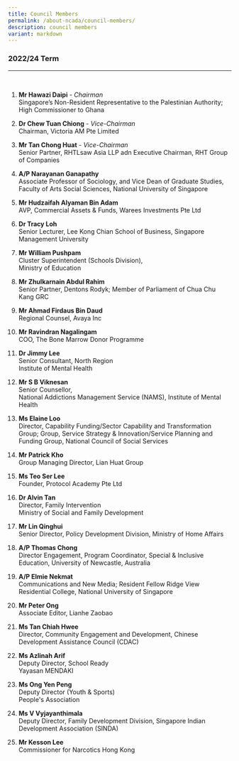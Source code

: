 ```yaml
---
title: Council Members
permalink: /about-ncada/council-members/
description: council members
variant: markdown
---
```

### 2022/24 Term
_________________________________
<br>

1. **Mr Hawazi Daipi** - *Chairman*
<br> Singapore’s Non-Resident
Representative to the
Palestinian Authority; High
Commissioner to Ghana

2. **Dr Chew Tuan Chiong** - *Vice-Chairman*
<br> Chairman, Victoria AM Pte Limited

3. **Mr Tan Chong Huat** - *Vice-Chairman*
<br> Senior Partner, RHTLsaw Asia LLP adn Executive Chairman, RHT Group of Companies

3. **A/P Narayanan Ganapathy** 
<br> Associate Professor of Sociology, and Vice Dean of Graduate Studies, Faculty of Arts Social Sciences, National University of Singapore

4. **Mr Hudzaifah Alyaman Bin Adam**
<br> AVP, Commercial Assets &amp; Funds, Warees Investments Pte Ltd

5. **Dr Tracy Loh**
<br> Senior Lecturer, Lee Kong Chian School of Business, Singapore Management University

6. **Mr William Pushpam**
<br> Cluster Superintendent (Schools Division),
<br>Ministry of Education

7. **Mr Zhulkarnain Abdul Rahim**
<br> Senior Partner, Dentons Rodyk;
Member of Parliament of Chua Chu Kang GRC

8. **Mr Ahmad Firdaus Bin Daud**
<br> Regional Counsel, Avaya Inc

9. **Mr Ravindran Nagalingam**
<br> COO, The Bone Marrow Donor Programme

10. **Dr Jimmy Lee**
<br>Senior Consultant, North Region
<br> Institute of Mental Health

11. **Mr S B Viknesan**
<br> Senior Counsellor,
<br> National Addictions
Management Service
(NAMS), Institute of
Mental Health

12. **Ms Elaine Loo**
<br> Director, Capability Funding/Sector Capability and Transformation Group; Group, Service Strategy &amp; Innovation/Service Planning and Funding Group, National Council of Social Services

13. **Mr Patrick Kho**
<br> Group Managing Director, Lian Huat Group

14. **Ms Teo Ser Lee**
<br> Founder, Protocol Academy Pte Ltd

15. **Dr Alvin Tan**
<br>  Director, Family Intervention
<br> Ministry of Social and Family Development

16. **Mr Lin Qinghui**  <br> Senior Director, Policy Development Division,
Ministry of Home Affairs 

17. **A/P Thomas Chong**
<br> Director Engagement, Program Coordinator, Special &amp; Inclusive Education, University of Newcastle, Australia

18. **A/P Elmie Nekmat**
<br> Communications and New Media; Resident Fellow Ridge View Residential College, National University of Singapore

19. **Mr Peter Ong**
<br> Associate Editor,
Lianhe Zaobao

17. **Ms Tan Chiah Hwee**
<br>Director, Community Engagement and Development, Chinese Development Assistance Council (CDAC)

18. **Ms Azlinah Arif**
<br> Deputy Director, School Ready
<br>Yayasan MENDAKI

19. **Ms Ong Yen Peng**
<br> Deputy Director (Youth &amp; Sports)
<br> People's Association

20. **Ms V Vyjayanthimala**
<br> Deputy Director, Family Development Division, Singapore Indian Development
Association (SINDA)

21. **Mr Kesson Lee**
<br> Commissioner for Narcotics
 Hong Kong